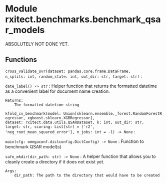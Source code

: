 Module rxitect.benchmarks.benchmark_qsar_models
===============================================
ABSOLUTELY NOT DONE YET.

Functions
---------

    
`cross_validate_svr(dataset: pandas.core.frame.DataFrame, n_splits: int, random_state: int, out_dir: str, target: str)`
:   

    
`date_label() ‑> str`
:   Helper function that returns the formatted datetime as a convenient
    label for document name creation.
    
    Returns:
        The formatted datetime string

    
`kfold_cv_benchmark(model: Union[sklearn.ensemble._forest.RandomForestRegressor, xgboost.sklearn.XGBRegressor], dataset: rxitect.data.utils.QSARDataset, k: int, out_dir: str, target: str, scoring: List[str] = ['r2', 'neg_root_mean_squared_error'], n_jobs: int = -1) ‑> None`
:   

    
`main(cfg: omegaconf.dictconfig.DictConfig) ‑> None`
:   Function to benchmark QSAR model(s)

    
`safe_mkdir(dir_path: str) ‑> None`
:   A helper function that allows you to cleanly create a directory if
    it does not exist yet.
    
    Args:
        dir_path: The path to the directory that would have to be created